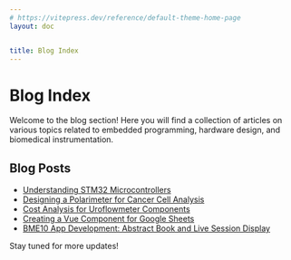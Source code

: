 ```yaml
---
# https://vitepress.dev/reference/default-theme-home-page
layout: doc 


title: Blog Index
---
```


# Blog Index

Welcome to the blog section! Here you will find a collection of articles on various topics related to embedded programming, hardware design, and biomedical instrumentation.

## Blog Posts

- [Understanding STM32 Microcontrollers](./stm32-microcontrollers.md)
- [Designing a Polarimeter for Cancer Cell Analysis](./polarimeter-design.md)
- [Cost Analysis for Uroflowmeter Components](./uroflowmeter-cost-analysis.md)
- [Creating a Vue Component for Google Sheets](./vue-google-sheets.md)
- [BME10 App Development: Abstract Book and Live Session Display](./bme10-app-development.md)


Stay tuned for more updates!